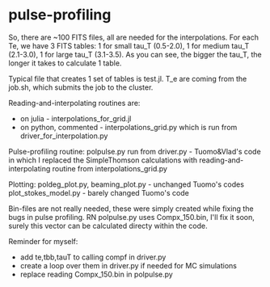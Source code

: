 # pulse-profiling

So, there are ~100 FITS files, all are needed for the interpolations. 
For each Te, we have 3 FITS tables: 1 for small tau_T (0.5-2.0), 1 for medium tau_T (2.1-3.0), 1 for large tau_T (3.1-3.5). As you can see, the bigger the tau_T, the longer it takes to calculate 1 table. 

Typical file that creates 1 set of tables is test.jl. T_e are coming from the job.sh, which submits the job to the cluster. 

Reading-and-interpolating routines are:
- on julia - interpolations_for_grid.jl
- on python, commented - interpolations_grid.py which is run from driver_for_interpolation.py

Pulse-profiling routine:
polpulse.py run from driver.py - Tuomo&Vlad's code in which I replaced the SimpleThomson calculations with reading-and-interpolating routine from interpolations_grid.py

Plotting:
poldeg_plot.py, beaming_plot.py - unchanged Tuomo's codes
plot_stokes_model.py - barely changed Tuomo's code

Bin-files are not really needed, these were simply created while fixing the bugs in pulse profiling. RN polpulse.py uses Compx_150.bin, I'll fix it soon, surely this vector can be calculated directy within the code. 

Reminder for myself:
- add te,tbb,tauT to calling compf in driver.py
- create a loop over them in driver.py if needed for MC simulations
- replace reading Compx_150.bin in polpulse.py
